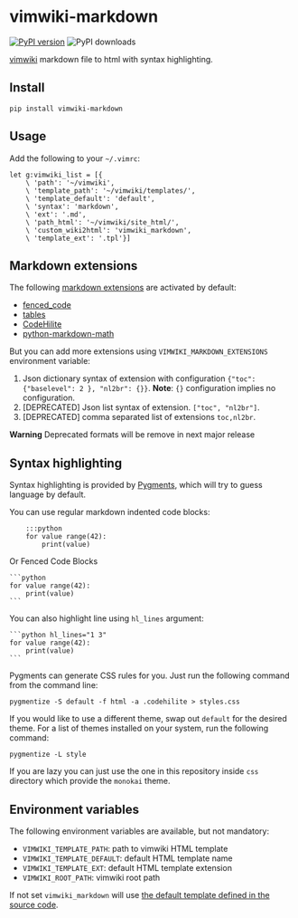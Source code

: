# vimwiki-markdown

[![PyPI version](https://badge.fury.io/py/vimwiki-markdown.svg)](https://badge.fury.io/py/vimwiki-markdown) ![PyPI downloads](https://img.shields.io/pypi/dm/vimwiki-markdown.svg)

[vimwiki](https://github.com/vimwiki/vimwiki) markdown file to html with syntax
highlighting.

## Install

```
pip install vimwiki-markdown
```

## Usage

Add the following to your `~/.vimrc`:

```vim
let g:vimwiki_list = [{
	\ 'path': '~/vimwiki',
	\ 'template_path': '~/vimwiki/templates/',
	\ 'template_default': 'default',
	\ 'syntax': 'markdown',
	\ 'ext': '.md',
	\ 'path_html': '~/vimwiki/site_html/',
	\ 'custom_wiki2html': 'vimwiki_markdown',
	\ 'template_ext': '.tpl'}]
```

## Markdown extensions

The following [markdown extensions](https://python-markdown.github.io/extensions/)
are activated by default:

- [fenced_code](https://python-markdown.github.io/extensions/fenced_code_blocks/)
- [tables](https://python-markdown.github.io/extensions/tables/)
- [CodeHilite](https://python-markdown.github.io/extensions/code_hilite/)
- [python-markdown-math](https://github.com/mitya57/python-markdown-math)

But you can add more extensions using `VIMWIKI_MARKDOWN_EXTENSIONS` environment variable:
1. Json dictionary syntax of extension with configuration
	 `{"toc": {"baselevel": 2 }, "nl2br": {}}`.
	 **Note**: `{}` configuration implies no configuration.
1. [DEPRECATED] Json list syntax of extension. `["toc", "nl2br"]`.
1. [DEPRECATED] comma separated list of extensions `toc,nl2br`.

**Warning** Deprecated formats will be remove in next major release

## Syntax highlighting

Syntax highlighting is provided by [Pygments](http://pygments.org/), which will
try to guess language by default.

You can use regular markdown indented code blocks:

```
	:::python
	for value range(42):
		print(value)
```

Or Fenced Code Blocks

	```python
	for value range(42):
		print(value)
	```

You can also highlight line using `hl_lines` argument:

	```python hl_lines="1 3"
	for value range(42):
		print(value)
	```

Pygments can generate CSS rules for you. Just run the following command from
the command line:

```
pygmentize -S default -f html -a .codehilite > styles.css
```

If you would like to use a different theme, swap out `default` for the desired
theme. For a list of themes installed on your system, run the following
command:

```
pygmentize -L style
```

If you are lazy you can just use the one in this repository inside `css`
directory which provide the `monokai` theme.

## Environment variables

The following environment variables are available, but not mandatory:

- `VIMWIKI_TEMPLATE_PATH`: path to vimwiki HTML template
- `VIMWIKI_TEMPLATE_DEFAULT`: default HTML template name
- `VIMWIKI_TEMPLATE_EXT`: default HTML template extension
- `VIMWIKI_ROOT_PATH`: vimwiki root path

If not set `vimwiki_markdown` will use
[the default template defined in the source code](https://github.com/WnP/vimwiki_markdown/blob/master/vimwiki_markdown.py#L12-L30).
